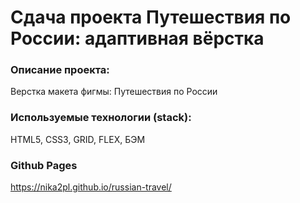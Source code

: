 # Сдача проекта Путешествия по России: адаптивная вёрстка

### Описание проекта:
Верстка макета фигмы: Путешествия по России

### Используемые технологии (stack):
HTML5, CSS3, GRID, FLEX, БЭМ

### Github Pages
https://nika2pl.github.io/russian-travel/